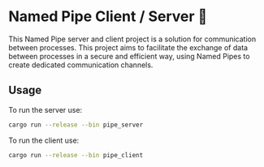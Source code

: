 # Named Pipe Client / Server 🦀

This Named Pipe server and client project is a solution for communication between processes. This project aims to facilitate the exchange of data between processes in a secure and efficient way, using Named Pipes to create dedicated communication channels.

## Usage

To run the server use:
```sh
cargo run --release --bin pipe_server
```

To run the client use:
```sh
cargo run --release --bin pipe_client
```